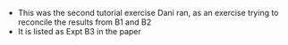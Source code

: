
- This was the second tutorial exercise Dani ran, as an exercise trying to reconcile the results from B1 and B2
- It is listed as Expt B3 in the paper